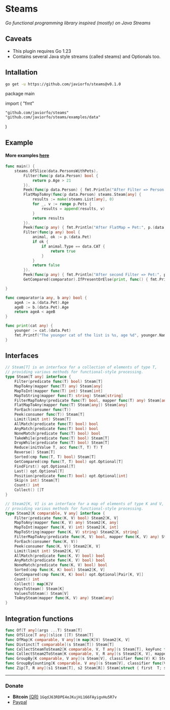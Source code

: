 # Steams
*Go functional programming library inspired (mostly) on Java Streams*

## Caveats
- This plugin requires Go 1.23
- Contains several Java style streams (called steams) and Optionals too.

## Intallation
```bash
go get -u https://github.com/javiorfo/steams@v0.1.0
```

package main

import (
	"fmt"

	"github.com/javiorfo/steams"
	"github.com/javiorfo/steams/examples/data"
)

## Example
#### More examples [here](https://github.com/javiorfo/steams/tree/master/examples)
```go
func main() {
	steams.OfSlice(data.PersonsWithPets).
		Filter(func(p data.Person) bool {
			return p.Age > 21
		}).
		Peek(func(p data.Person) { fmt.Println("After Filter => Person:", p.Name) }).
		FlatMapToAny(func(p data.Person) steams.Steam[any] {
			results := make(steams.List[any], 0)
			for _, v := range p.Pets {
				results = append(results, v)
			}
			return results
		}).
		Peek(func(p any) { fmt.Println("After FlatMap = Pet:", p.(data.Pet).Name) }).
        Filter(func(p any) bool { 
            animal, ok := p.(data.Pet)
            if ok {
                if animal.Type == data.CAT {
                    return true
                }
            }
            return false
        }).
		Peek(func(p any) { fmt.Println("After second Filter => Pet:", p.(data.Pet).Name) }).
		GetCompared(comparator).IfPresentOrElse(print, func() { fmt.Println("No results") })

}

func comparator(a any, b any) bool {
	ageA := a.(data.Pet).Age 
	ageB := b.(data.Pet).Age
	return ageA < ageB
}

func print(cat any) {
    younger := cat.(data.Pet)
    fmt.Printf("The younger cat of the list is %s, age %d", younger.Name, younger.Age)
}
```

## Interfaces
```go
// Steam[T] is an interface for a collection of elements of type T,
// providing various methods for functional-style processing.
type Steam[T any] interface {
	Filter(predicate func(T) bool) Steam[T]
	MapToAny(mapper func(T) any) Steam[any]
	MapToInt(mapper func(T) int) Steam[int]
	MapToString(mapper func(T) string) Steam[string]
	FilterMapToAny(predicate func(T) bool, mapper func(T) any) Steam[any]
	FlatMapToAny(mapper func(T) Steam[any]) Steam[any]
	ForEach(consumer func(T))
	Peek(consumer func(T)) Steam[T]
	Limit(limit int) Steam[T]
	AllMatch(predicate func(T) bool) bool
	AnyMatch(predicate func(T) bool) bool
	NoneMatch(predicate func(T) bool) bool
	TakeWhile(predicate func(T) bool) Steam[T]
	DropWhile(predicate func(T) bool) Steam[T]
	Reduce(initValue T, acc func(T, T) T) T
	Reverse() Steam[T]
	Sorted(cmp func(T, T) bool) Steam[T]
	GetCompared(cmp func(T, T) bool) opt.Optional[T]
	FindFirst() opt.Optional[T]
	Last() opt.Optional[T]
	Position(predicate func(T) bool) opt.Optional[int]
	Skip(n int) Steam[T]
	Count() int
	Collect() []T
}

// Steam2[K, V] is an interface for a map of elements of type K and V,
// providing various methods for functional-style processing.
type Steam2[K comparable, V any] interface {
	Filter(predicate func(K, V) bool) Steam2[K, V]
	MapToAny(mapper func(K, V) any) Steam2[K, any]
	MapToInt(mapper func(K, V) int) Steam2[K, int]
	MapToString(mapper func(K, V) string) Steam2[K, string]
	FilterMapToAny(predicate func(K, V) bool, mapper func(K, V) any) Steam2[K, any]
	ForEach(consumer func(K, V))
	Peek(consumer func(K, V)) Steam2[K, V]
	Limit(limit int) Steam2[K, V]
	AllMatch(predicate func(K, V) bool) bool
	AnyMatch(predicate func(K, V) bool) bool
	NoneMatch(predicate func(K, V) bool) bool
	Sorted(cmp func(K, K) bool) Steam2[K, V]
	GetCompared(cmp func(K, K) bool) opt.Optional[Pair[K, V]]
	Count() int
	Collect() map[K]V
	KeysToSteam() Steam[K]
	ValuesToSteam() Steam[V]
	ToAnySteam(mapper func(K, V) any) Steam[any]
}
```

## Integration functions
```go
func Of[T any](args ...T) Steam[T]
func OfSlice[T any](slice []T) Steam[T]
func OfMap[K comparable, V any](m map[K]V) Steam2[K, V]
func Distinct[T comparable](s Steam[T]) Steam[T]
func CollectSteamToSteam2[K comparable, V, T any](s Steam[T], keyFunc func(T) K, valueFunc func(T) V) Steam2[K, V] 
func CollectSteam2ToSteam[K comparable, V, R any](s Steam2[K, V], mapper func(K, V) R) Steam[R]
func GroupBy[K comparable, V any](s Steam[V], classifier func(V) K) Steam2[K, Steam[V]] 
func GroupByCounting[K comparable, V any](s Steam[V], classifier func(V) K) Steam2[K, int]
func Zip[T, R any](s1 Steam[T], s2 Steam[R]) Steam[struct { first  T; second R }]
```

---

### Donate
- **Bitcoin** [(QR)](https://raw.githubusercontent.com/javiorfo/img/master/crypto/bitcoin.png)  `1GqdJ63RDPE4eJKujHi166FAyigvHu5R7v`
- [Paypal](https://www.paypal.com/donate/?hosted_button_id=FA7SGLSCT2H8G)
